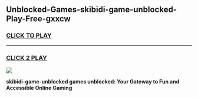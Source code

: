 
## Unblocked-Games-skibidi-game-unblocked-Play-Free-gxxcw
<h3>
<a href="https://premium76.site?title=skibidi-game-unblocked&ref=23A">CLICK TO PLAY</a></h3>
<hr>

<h3>
<a href="https://premium76.site?title=skibidi-game-unblocked&ref=23A">CLICK 2 PLAY</a>
  
</h3>

<a href="https://premium76.site?title=skibidi-game-unblocked&ref=23A"><img src="https://clearcache.store/games.png"></a>


**skibidi-game-unblocked games unblocked: Your Gateway to Fun and Accessible Online Gaming**
